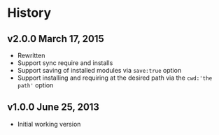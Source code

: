 # History

## v2.0.0 March 17, 2015
- Rewritten
- Support sync require and installs
- Support saving of installed modules via `save:true` option
- Support installing and requiring at the desired path via the `cwd:'the path'` option

## v1.0.0 June 25, 2013
- Initial working version
